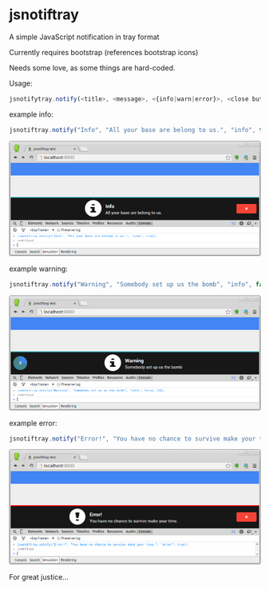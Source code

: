 jsnotiftray
===========

A simple JavaScript notification in tray format

Currently requires bootstrap (references bootstrap icons)

Needs some love, as some things are hard-coded.

Usage:
```javascript
jsnotifytray.notify(<title>, <message>, <{info|warn|error}>, <close button {true|false}:optional>, <timeout:optional>)
```

example info:
```javascript
jsnotiftray.notify("Info", "All your base are belong to us.", "info", true);
```

![info example screenshot](screenshots/info.png)

example warning:
```javascript
jsnotiftray.notify("Warning", "Somebody set up us the bomb", "info", false, 10);
```

![warning example screenshot](screenshots/warn.png)

example error:
```javascript
jsnotiftray.notify("Error!", "You have no chance to survive make your time.", "error", true);
```

![error example screenshot](screenshots/error.png)


For great justice...
